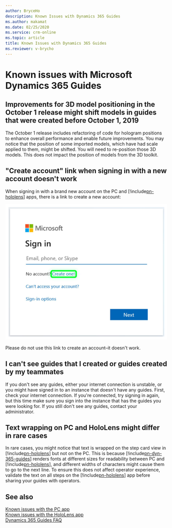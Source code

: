 ```yaml
---
author: BryceHo
description: Known Issues with Dynamics 365 Guides
ms.author: makamat
ms.date: 02/25/2020
ms.service: crm-online
ms.topic: article
title: Known Issues with Dynamics 365 Guides
ms.reviewer: v-brycho
---
```


# Known issues with Microsoft Dynamics 365 Guides

## Improvements for 3D model positioning in the October 1 release might shift models in guides that were created before October 1, 2019

The October 1 release includes refactoring of code for hologram positions to enhance overall performance and enable future improvements. You may notice that the position of some imported models, which have had scale applied to them, might be shifted. You will need to re-position those 3D models. This does not impact the position of models from the 3D toolkit.

## "Create account" link when signing in with a new account doesn't work
When signing in with a brand new account on the PC and [!include[pn-hololens](../includes/pn-hololens.md)] apps, there is a link to create a new account:

![Sign-in screen](media/sign-in-screen.PNG "Sign-in screen")  
 
Please do not use this link to create an account–it doesn't work.

## I can't see guides that I created or guides created by my teammates

If you don't see any guides, either your internet connection is unstable, or you might have signed in to an instance that doesn't have any guides. First, check your internet connection. If you're connected, try signing in again, but this time make sure you sign into the instance that has the guides you were looking for. If you still don't see any guides, contact your administrator.

## Text wrapping on PC and HoloLens might differ in rare cases

In rare cases, you might notice that text is wrapped on the step card view in [!include[pn-hololens](../includes/pn-hololens.md)] but not on the PC. This is because [!include[pn-dyn-365-guides](../includes/pn-dyn-365-guides.md)] renders fonts at different sizes for readability between PC and [!include[pn-hololens](../includes/pn-hololens.md)], and different widths of characters might cause them to go to the next line. To ensure this does not affect operator experience, validate the text on all steps on the [!include[pn-hololens](../includes/pn-hololens.md)] app before sharing your guides with operators.

## See also

[Known issues with the PC app](known-issues-pc-app.md)<br>
[Known issues with the HoloLens app](known-issues-hololens-app.md)<br>
[Dynamics 365 Guides FAQ](faq.md)

